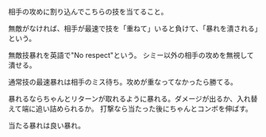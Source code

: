 相手の攻めに割り込んでこちらの技を当てること。

無敵がなければ、相手が最速で技を「重ねて」いると負けて、「暴れを潰される」という。

無敵技暴れを英語で"No respect"という。
シミー以外の相手の攻めを無視して潰せる。

通常技の最速暴れは相手のミス待ち。攻めが重なってなかったら勝てる。

暴れるならちゃんとリターンが取れるように暴れる。ダメージが出るか、入れ替えて端に追い詰められるか。
打撃なら当たった後にちゃんとコンボを伸ばす。

当たる暴れは良い暴れ。
